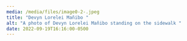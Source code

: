 ```yaml
---
media: /media/files/image0-2-.jpeg
title: "Devyn Lorelei Mañibo "
alt: "A photo of Devyn Lorelei Mañibo standing on the sidewalk "
date: 2022-09-19T16:16:00-0500
---
```

